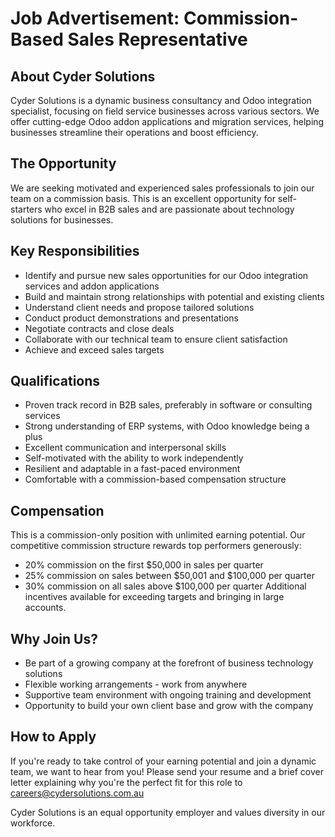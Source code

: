 # Job Advertisement: Commission-Based Sales Representative
## About Cyder Solutions
Cyder Solutions is a dynamic business consultancy and Odoo integration specialist, focusing on field service businesses across various sectors. We offer cutting-edge Odoo addon applications and migration services, helping businesses streamline their operations and boost efficiency.
## The Opportunity
We are seeking motivated and experienced sales professionals to join our team on a commission basis. This is an excellent opportunity for self-starters who excel in B2B sales and are passionate about technology solutions for businesses.
## Key Responsibilities
- Identify and pursue new sales opportunities for our Odoo integration services and addon applications
- Build and maintain strong relationships with potential and existing clients
- Understand client needs and propose tailored solutions
- Conduct product demonstrations and presentations
- Negotiate contracts and close deals
- Collaborate with our technical team to ensure client satisfaction
- Achieve and exceed sales targets
## Qualifications
- Proven track record in B2B sales, preferably in software or consulting services
- Strong understanding of ERP systems, with Odoo knowledge being a plus
- Excellent communication and interpersonal skills
- Self-motivated with the ability to work independently
- Resilient and adaptable in a fast-paced environment
- Comfortable with a commission-based compensation structure
## Compensation
This is a commission-only position with unlimited earning potential. Our competitive commission structure rewards top performers generously:
- 20% commission on the first $50,000 in sales per quarter
- 25% commission on sales between $50,001 and $100,000 per quarter
- 30% commission on all sales above $100,000 per quarter
Additional incentives available for exceeding targets and bringing in large accounts.
## Why Join Us?
- Be part of a growing company at the forefront of business technology solutions
- Flexible working arrangements - work from anywhere
- Supportive team environment with ongoing training and development
- Opportunity to build your own client base and grow with the company
## How to Apply
If you're ready to take control of your earning potential and join a dynamic team, we want to hear from you! Please send your resume and a brief cover letter explaining why you're the perfect fit for this role to careers@cydersolutions.com.au

Cyder Solutions is an equal opportunity employer and values diversity in our workforce.
